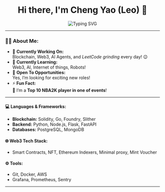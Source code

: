 <h1 align="center">Hi there, I'm Cheng Yao (Leo) 👋</h1>

<p align="center">
  <img src="https://readme-typing-svg.demolab.com?font=Fira+Code&weight=500&size=24&duration=4000&pause=1000&color=10b981&center=true&vCenter=true&width=435&lines=Blockchain+Engineer;Web3+Enthusiast;AI+Agent+Innovator;LeetCode+Grinder" alt="Typing SVG" />
</p>

---

### 👨‍💻 About Me:

- 🔭 **Currently Working On:**  
  Blockchain, Web3, AI Agents, and *LeetCode grinding* every day! 😉  
- 🌱 **Currently Learning:**  
  Web3, AI, Internet of things, Robots! 
- 🤔 **Open To Opportunities:**  
  Yes, I’m looking for exciting new roles!  
- ⚡ **Fun Fact:**  
  🏀 I’m a **Top 10 NBA2K player in one of events**!  

---

#### 💻 Languages & Frameworks:
- **Blockchain:** Solidity, Go, Foundry, Slither
- **Backend:** Python, Node.js, Flask, FastAPI
- **Databases:** PostgreSQL, MongoDB  

#### 🌐 Web3 Tech Stack:
- Smart Contracts, NFT, Ethereum Indexers, Minimal proxy, Mint Voucher

#### ⚙️ Tools:
- Git, Docker, AWS  
- Grafana, Prometheus, Sentry

---
